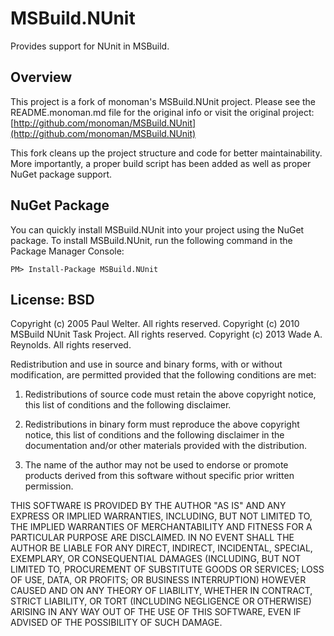 # MSBuild.NUnit #

Provides support for NUnit in MSBuild.

Overview
--------

This project is a fork of monoman's MSBuild.NUnit project. 
Please see the README.monoman.md file for the original info or visit the 
original project: [http://github.com/monoman/MSBuild.NUnit](http://github.com/monoman/MSBuild.NUnit)

This fork cleans up the project structure and code for better maintainability.
More importantly, a proper build script has been added as well as proper NuGet 
package support.


NuGet Package
-------------

You can quickly install MSBuild.NUnit into your project using the NuGet package.
To install MSBuild.NUnit, run the following command in the Package Manager Console:

`PM> Install-Package MSBuild.NUnit`


License: BSD
------------

Copyright (c) 2005 Paul Welter. All rights reserved.
Copyright (c) 2010 MSBuild NUnit Task Project. All rights reserved.
Copyright (c) 2013 Wade A. Reynolds. All rights reserved.

Redistribution and use in source and binary forms, with or without modification, 
are permitted provided that the following conditions are met:

1. Redistributions of source code must retain the above copyright notice, 
   this list of conditions and the following disclaimer.

2. Redistributions in binary form must reproduce the above copyright notice, 
   this list of conditions and the following disclaimer in the documentation 
   and/or other materials provided with the distribution.

3. The name of the author may not be used to endorse or promote products 
   derived from this software without specific prior written permission.

THIS SOFTWARE IS PROVIDED BY THE AUTHOR "AS IS" AND ANY EXPRESS OR IMPLIED 
WARRANTIES, INCLUDING, BUT NOT LIMITED TO, THE IMPLIED WARRANTIES OF 
MERCHANTABILITY AND FITNESS FOR A PARTICULAR PURPOSE ARE DISCLAIMED. 
IN NO EVENT SHALL THE AUTHOR BE LIABLE FOR ANY DIRECT, INDIRECT, INCIDENTAL, 
SPECIAL, EXEMPLARY, OR CONSEQUENTIAL DAMAGES (INCLUDING, BUT NOT LIMITED TO, 
PROCUREMENT OF SUBSTITUTE GOODS OR SERVICES; LOSS OF USE, DATA, OR PROFITS; 
OR BUSINESS INTERRUPTION) HOWEVER CAUSED AND ON ANY THEORY OF LIABILITY, 
WHETHER IN CONTRACT, STRICT LIABILITY, OR TORT (INCLUDING NEGLIGENCE OR 
OTHERWISE) ARISING IN ANY WAY OUT OF THE USE OF THIS SOFTWARE, EVEN IF 
ADVISED OF THE POSSIBILITY OF SUCH DAMAGE.
